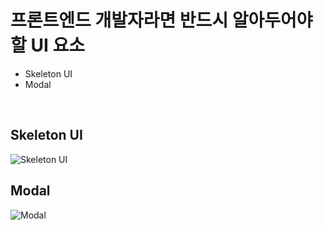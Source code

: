 # 프론트엔드 개발자라면 반드시 알아두어야 할 UI 요소

<ul>
  <li>Skeleton UI</li>
  <li>Modal</li>
</ul>
<br />

## Skeleton UI
<img src="https://user-images.githubusercontent.com/74594510/205568234-63fdb647-0ef6-4868-b0fd-39f3fd711d07.gif" alt="Skeleton UI" />

## Modal
<img src="https://user-images.githubusercontent.com/74594510/205571159-5e5db4d9-89b8-43cd-942d-8962a340ef64.gif" alt="Modal" />
